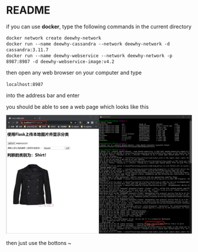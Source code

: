 # README

if you can use **docker**, type the following commands in the current directory

```shell
docker network create deewhy-network
docker run --name deewhy-cassandra --network deewhy-network -d cassandra:3.11.7
docker run --name deewhy-webservice --network deewhy-network -p 8987:8987 -d deewhy-webservice-image:v4.2
```

then open any web browser on your computer and type 

`localhost:8987`

into the address bar and enter

you should be able to see a web page which looks like this

![image-20200803222943098](./imgforreadme.png)

then just use the bottons \~

